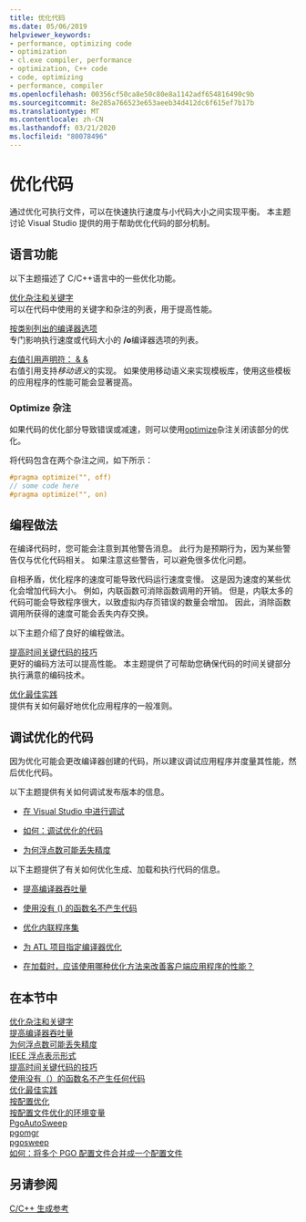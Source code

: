 ```yaml
---
title: 优化代码
ms.date: 05/06/2019
helpviewer_keywords:
- performance, optimizing code
- optimization
- cl.exe compiler, performance
- optimization, C++ code
- code, optimizing
- performance, compiler
ms.openlocfilehash: 00356cf50ca8e50c80e8a1142adf654816490c9b
ms.sourcegitcommit: 8e285a766523e653aeeb34d412dc6f615ef7b17b
ms.translationtype: MT
ms.contentlocale: zh-CN
ms.lasthandoff: 03/21/2020
ms.locfileid: "80078496"
---
```

# <a name="optimizing-your-code"></a>优化代码

通过优化可执行文件，可以在快速执行速度与小代码大小之间实现平衡。 本主题讨论 Visual Studio 提供的用于帮助优化代码的部分机制。

## <a name="language-features"></a>语言功能

以下主题描述了 C/C++语言中的一些优化功能。

[优化杂注和关键字](optimization-pragmas-and-keywords.md) \
可以在代码中使用的关键字和杂注的列表，用于提高性能。

[按类别列出的编译器选项](reference/compiler-options-listed-by-category.md) \
专门影响执行速度或代码大小的 **/o**编译器选项的列表。

[右值引用声明符： & &](../cpp/rvalue-reference-declarator-amp-amp.md) \
右值引用支持*移动语义*的实现。 如果使用移动语义来实现模板库，使用这些模板的应用程序的性能可能会显著提高。

### <a name="the-optimize-pragma"></a>Optimize 杂注

如果代码的优化部分导致错误或减速，则可以使用[optimize](../preprocessor/optimize.md)杂注关闭该部分的优化。

将代码包含在两个杂注之间，如下所示：

```cpp
#pragma optimize("", off)
// some code here
#pragma optimize("", on)
```

## <a name="programming-practices"></a>编程做法

在编译代码时，您可能会注意到其他警告消息。 此行为是预期行为，因为某些警告仅与优化代码相关。 如果注意这些警告，可以避免很多优化问题。

自相矛盾，优化程序的速度可能导致代码运行速度变慢。 这是因为速度的某些优化会增加代码大小。 例如，内联函数可消除函数调用的开销。 但是，内联太多的代码可能会导致程序很大，以致虚拟内存页错误的数量会增加。 因此，消除函数调用所获得的速度可能会丢失内存交换。

以下主题介绍了良好的编程做法。

[提高时间关键代码的技巧](tips-for-improving-time-critical-code.md) \
更好的编码方法可以提高性能。 本主题提供了可帮助您确保代码的时间关键部分执行满意的编码技术。

[优化最佳实践](optimization-best-practices.md) \
提供有关如何最好地优化应用程序的一般准则。

## <a name="debugging-optimized-code"></a>调试优化的代码

因为优化可能会更改编译器创建的代码，所以建议调试应用程序并度量其性能，然后优化代码。

以下主题提供有关如何调试发布版本的信息。

- [在 Visual Studio 中进行调试](/visualstudio/debugger/debugging-in-visual-studio)

- [如何：调试优化的代码](/visualstudio/debugger/how-to-debug-optimized-code)

- [为何浮点数可能丢失精度](why-floating-point-numbers-may-lose-precision.md)

以下主题提供了有关如何优化生成、加载和执行代码的信息。

- [提高编译器吞吐量](improving-compiler-throughput.md)

- [使用没有 () 的函数名不产生代码](using-function-name-without-parens-produces-no-code.md)

- [优化内联程序集](../assembler/inline/optimizing-inline-assembly.md)

- [为 ATL 项目指定编译器优化](../atl/reference/specifying-compiler-optimization-for-an-atl-project.md)

- [在加载时，应该使用哪种优化方法来改善客户端应用程序的性能？](../build/dll-frequently-asked-questions.md#mfc_optimization)

## <a name="in-this-section"></a>在本节中

[优化杂注和关键字](optimization-pragmas-and-keywords.md) \
[提高编译器吞吐量](improving-compiler-throughput.md) \
[为何浮点数可能丢失精度](why-floating-point-numbers-may-lose-precision.md) \
[IEEE 浮点表示形式](ieee-floating-point-representation.md) \
[提高时间关键代码的技巧](tips-for-improving-time-critical-code.md) \
[使用没有（）的函数名不产生任何代码](using-function-name-without-parens-produces-no-code.md) \
[优化最佳实践](optimization-best-practices.md) \
[按配置优化](profile-guided-optimizations.md) \
[按配置文件优化的环境变量](environment-variables-for-profile-guided-optimizations.md) \
[PgoAutoSweep](pgoautosweep.md) \
[pgomgr](pgomgr.md) \
[pgosweep](pgosweep.md) \
[如何：将多个 PGO 配置文件合并成一个配置文件](how-to-merge-multiple-pgo-profiles-into-a-single-profile.md)

## <a name="see-also"></a>另请参阅

[C/C++ 生成参考](reference/c-cpp-building-reference.md)
